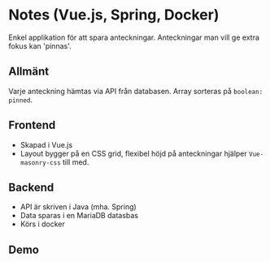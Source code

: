 # Notes (Vue.js, Spring, Docker)

Enkel applikation för att spara anteckningar. Anteckningar man vill ge extra fokus kan 'pinnas'.

## Allmänt

Varje anteckning hämtas via API från databasen. Array sorteras på `boolean: pinned`.

## Frontend

- Skapad i Vue.js
- Layout bygger på en CSS grid, flexibel höjd på anteckningar hjälper `Vue-masonry-css` till med.

## Backend

- API är skriven i Java (mha. Spring)
- Data sparas i en MariaDB datasbas
- Körs i docker

## Demo
